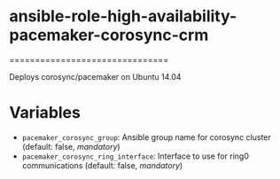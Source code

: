 # ansible-role-high-availability-pacemaker-corosync-crm
===============================

Deploys corosync/pacemaker on Ubuntu 14.04

# Variables

- `pacemaker_corosync_group`: Ansible group name for corosync cluster (default: false, *mandatory*)
- `pacemaker_corosync_ring_interface`: Interface to use for ring0 communications (default: false, *mandatory*)

